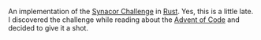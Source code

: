 An implementation of the [Synacor Challenge](https://challenge.synacor.com/) in [Rust](http://rust-lang.org/). Yes, this is a little late. I discovered the challenge while reading about the [Advent of Code](http://adventofcode.com/) and decided to give it a shot.